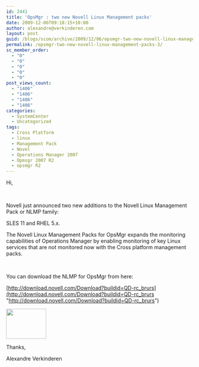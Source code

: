 ```yaml
---
id: 2441
title: 'OpsMgr : two new Novell Linux Management packs'
date: 2009-12-06T09:18:15+10:00
author: alexandre@verkinderen.com
layout: post
guid: /blogs/scom/archive/2009/12/06/opsmgr-two-new-novell-linux-management-packs.aspx
permalink: /opsmgr-two-new-novell-linux-management-packs-3/
sc_member_order:
  - "0"
  - "0"
  - "0"
  - "0"
  - "0"
post_views_count:
  - "1406"
  - "1406"
  - "1406"
  - "1406"
categories:
  - SystemCenter
  - Uncategorized
tags:
  - Cross Platform
  - linux
  - Management Pack
  - Novel
  - Operations Manager 2007
  - Opmsgr 2007 R2
  - opsmgr R2
---
```

Hi,

&#160;

Novell just announced two new additions to the Novell Linux Management Pack or NLMP family: 

SLES 11 and RHEL 5.x. 

The Novell Linux Management Packs for OpsMgr expands the monitoring capabilities of Operations Manager by enabling monitoring of key Linux services that are not monitored now with the Cross platform management packs. 

&#160;

You can download the NLMP for OpsMgr from here:

[http://download.novell.com/Download?buildid=QD-rc_brurs](http://download.novell.com/Download?buildid=QD-rc_brurs "http://download.novell.com/Download?buildid=QD-rc_brurs")

<img src="http://www.thevarguy.com/wp-content/uploads/2008/09/microsoft-and-novell.jpg" width="108" height="81" /> 

Thanks,

Alexandre Verkinderen